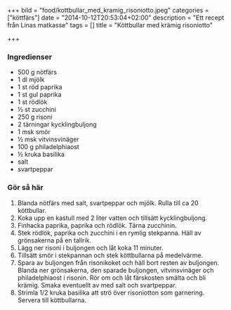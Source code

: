 +++
bild = "food/kottbullar_med_kramig_risoniotto.jpeg"
categories = ["köttfärs"]
date = "2014-10-12T20:53:04+02:00"
description = "Ett recept från Linas matkasse"
tags = []
title = "Köttbullar med krämig risoniotto"

+++
### Ingredienser
- 500 g nötfärs
- 1 dl mjölk
- 1 st röd paprika
- 1 st gul paprika
- 1 st rödlök
- ½ st zucchini
- 250 g risoni
- 2 tärningar kycklingbuljong
- 1 msk smör
- ½ msk vitvinsvinäger
- 100 g philadelphiaost
- ½ kruka basilika
- salt
- svartpeppar

### Gör så här
1. Blanda nötfärs med salt, svartpeppar och mjölk. Rulla till ca 20 köttbullar.
1. Koka upp en kastull med 2 liter vatten och tillsätt kycklingbuljong.
1. Finhacka paprika, paprika och rödlök. Tärna zucchinin.
1. Stek rödlök, paprika och zucchini i en rymlig stekpanna. Häll av grönsakerna på en tallrik.
1. Lägg ner risoni i buljongen och låt koka 11 minuter.
1. Tillsätt smör i stekpannan och stek köttbullarna på medelvärme.
1. Spara av buljongen från risonikoket och häll bort resten av buljongen. Blanda ner grönsakerna, den sparade buljongen, vitvinsvinäger och philadelphiaost i risonin. Rör om och låt färskosten smälta och bli krämig. Smaka eventuellt av med salt och svartpeppar.
1. Strimla 1/2 kruka basilika att strö över risoniotton som garnering. Servera till köttbullarna.
